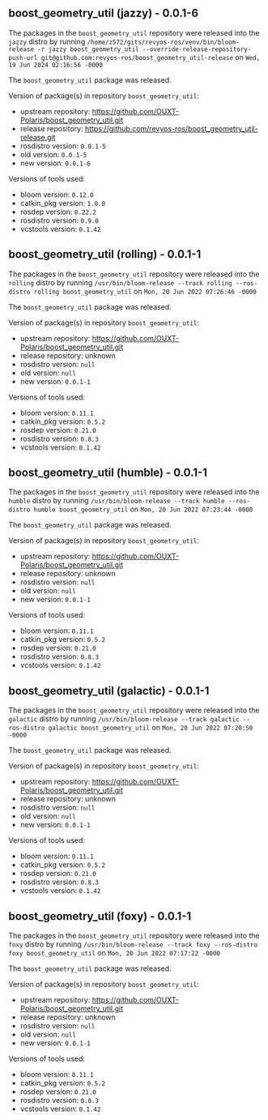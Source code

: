 ## boost_geometry_util (jazzy) - 0.0.1-6

The packages in the `boost_geometry_util` repository were released into the `jazzy` distro by running `/home/z572/gits/revyos-ros/venv/bin/bloom-release -r jazzy boost_geometry_util --override-release-repository-push-url git@github.com:revyos-ros/boost_geometry_util-release` on `Wed, 19 Jun 2024 02:16:56 -0000`

The `boost_geometry_util` package was released.

Version of package(s) in repository `boost_geometry_util`:

- upstream repository: https://github.com/OUXT-Polaris/boost_geometry_util.git
- release repository: https://github.com/revyos-ros/boost_geometry_util-release.git
- rosdistro version: `0.0.1-5`
- old version: `0.0.1-5`
- new version: `0.0.1-6`

Versions of tools used:

- bloom version: `0.12.0`
- catkin_pkg version: `1.0.0`
- rosdep version: `0.22.2`
- rosdistro version: `0.9.0`
- vcstools version: `0.1.42`


## boost_geometry_util (rolling) - 0.0.1-1

The packages in the `boost_geometry_util` repository were released into the `rolling` distro by running `/usr/bin/bloom-release --track rolling --ros-distro rolling boost_geometry_util` on `Mon, 20 Jun 2022 07:26:46 -0000`

The `boost_geometry_util` package was released.

Version of package(s) in repository `boost_geometry_util`:

- upstream repository: https://github.com/OUXT-Polaris/boost_geometry_util.git
- release repository: unknown
- rosdistro version: `null`
- old version: `null`
- new version: `0.0.1-1`

Versions of tools used:

- bloom version: `0.11.1`
- catkin_pkg version: `0.5.2`
- rosdep version: `0.21.0`
- rosdistro version: `0.8.3`
- vcstools version: `0.1.42`


## boost_geometry_util (humble) - 0.0.1-1

The packages in the `boost_geometry_util` repository were released into the `humble` distro by running `/usr/bin/bloom-release --track humble --ros-distro humble boost_geometry_util` on `Mon, 20 Jun 2022 07:23:44 -0000`

The `boost_geometry_util` package was released.

Version of package(s) in repository `boost_geometry_util`:

- upstream repository: https://github.com/OUXT-Polaris/boost_geometry_util.git
- release repository: unknown
- rosdistro version: `null`
- old version: `null`
- new version: `0.0.1-1`

Versions of tools used:

- bloom version: `0.11.1`
- catkin_pkg version: `0.5.2`
- rosdep version: `0.21.0`
- rosdistro version: `0.8.3`
- vcstools version: `0.1.42`


## boost_geometry_util (galactic) - 0.0.1-1

The packages in the `boost_geometry_util` repository were released into the `galactic` distro by running `/usr/bin/bloom-release --track galactic --ros-distro galactic boost_geometry_util` on `Mon, 20 Jun 2022 07:20:50 -0000`

The `boost_geometry_util` package was released.

Version of package(s) in repository `boost_geometry_util`:

- upstream repository: https://github.com/OUXT-Polaris/boost_geometry_util.git
- release repository: unknown
- rosdistro version: `null`
- old version: `null`
- new version: `0.0.1-1`

Versions of tools used:

- bloom version: `0.11.1`
- catkin_pkg version: `0.5.2`
- rosdep version: `0.21.0`
- rosdistro version: `0.8.3`
- vcstools version: `0.1.42`


## boost_geometry_util (foxy) - 0.0.1-1

The packages in the `boost_geometry_util` repository were released into the `foxy` distro by running `/usr/bin/bloom-release --track foxy --ros-distro foxy boost_geometry_util` on `Mon, 20 Jun 2022 07:17:22 -0000`

The `boost_geometry_util` package was released.

Version of package(s) in repository `boost_geometry_util`:

- upstream repository: https://github.com/OUXT-Polaris/boost_geometry_util.git
- release repository: unknown
- rosdistro version: `null`
- old version: `null`
- new version: `0.0.1-1`

Versions of tools used:

- bloom version: `0.11.1`
- catkin_pkg version: `0.5.2`
- rosdep version: `0.21.0`
- rosdistro version: `0.8.3`
- vcstools version: `0.1.42`


